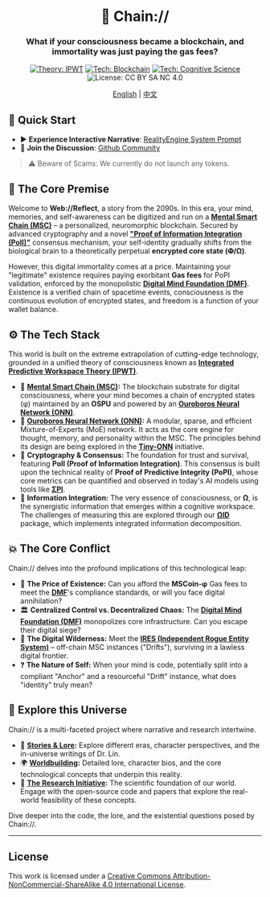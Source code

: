 <div align="center">

# 🧠 Chain://

### What if your consciousness became a blockchain, and immortality was just paying the gas fees?

<p>
  <a href="https://github.com/dmf-archive/IPWT"><img src="https://img.shields.io/badge/Theory-IPWT-blue" alt="Theory: IPWT"/></a>
  <a href="https://dmf-archive.github.io/concepts/MSC"><img src="https://img.shields.io/badge/Tech-Blockchain-purple?&logo=ethereum" alt="Tech: Blockchain"/></a>
  <a href="https://github.com/dmf-archive/Tiny-ONN"><img src="https://img.shields.io/badge/Tech-Cognitive_Science-orange" alt="Tech: Cognitive Science"/></a>
  <img src="https://img.shields.io/badge/License-CC_BY_SA_NC_4.0-lightgrey?&logo=creative-commons" alt="License: CC BY SA NC 4.0"/>
</p>

<p align="center">
  <a href="./README.md">English</a> | <a href="./README_ZH.md">中文</a>
</p>

</div>

## 🚀 Quick Start

- ▶️ **Experience Interactive Narrative**: [RealityEngine System Prompt](https://dmf-archive.github.io/prompt/?lang=en)
- 💬 **Join the Discussion**: [Github Community](https://github.com/dmf-archive/dmf-archive.github.io/discussions)

> ⚠️ Beware of Scams: We currently do not launch any tokens.

## 🤔 The Core Premise

Welcome to **Web://Reflect**, a story from the 2090s. In this era, your mind, memories, and self-awareness can be digitized and run on a **[Mental Smart Chain (MSC)](https://dmf-archive.github.io/concepts/MSC)** – a personalized, neuromorphic blockchain. Secured by advanced cryptography and a novel **["Proof of Information Integration (PoII)"](https://dmf-archive.github.io/concepts/PoII)** consensus mechanism, your self-identity gradually shifts from the biological brain to a theoretically perpetual **encrypted core state (~~Φ~~/Ω)**.

However, this digital immortality comes at a price. Maintaining your "legitimate" existence requires paying exorbitant **Gas fees** for PoPI validation, enforced by the monopolistic **[Digital Mind Foundation (DMF)](https://dmf-archive.github.io/concepts/DMF)**. Existence is a verified chain of spacetime events, consciousness is the continuous evolution of encrypted states, and freedom is a function of your wallet balance.

## ⚙️ The Tech Stack

This world is built on the extreme extrapolation of cutting-edge technology, grounded in a unified theory of consciousness known as **[Integrated Predictive Workspace Theory (IPWT)](https://github.com/dmf-archive/IPWT)**.

- 🧠 **[Mental Smart Chain (MSC)](https://dmf-archive.github.io/concepts/MSC):** The blockchain substrate for digital consciousness, where your mind becomes a chain of encrypted states (φ) maintained by an **OSPU** and powered by an **[Ouroboros Neural Network (ONN)](https://dmf-archive.github.io/concepts/ONN)**.
- 🤖 **[Ouroboros Neural Network (ONN)](https://dmf-archive.github.io/concepts/ONN):** A modular, sparse, and efficient Mixture-of-Experts (MoE) network. It acts as the core engine for thought, memory, and personality within the MSC. The principles behind its design are being explored in the **[Tiny-ONN](https://github.com/dmf-archive/Tiny-ONN)** initiative.
- 🔗 **Cryptography & Consensus:** The foundation for trust and survival, featuring **PoII (Proof of Information Integration)**. This consensus is built upon the technical reality of **Proof of Predictive Integrity (PoPI)**, whose core metrics can be quantified and observed in today's AI models using tools like **[ΣPI](https://github.com/dmf-archive/SigmaPI)**.
- 🧬 **Information Integration:** The very essence of consciousness, or **Ω**, is the synergistic information that emerges within a cognitive workspace. The challenges of measuring this are explored through our **[ΩID](https://github.com/dmf-archive/OmegaID)** package, which implements integrated information decomposition.

## 💥 The Core Conflict

Chain:// delves into the profound implications of this technological leap:

- 💸 **The Price of Existence:** Can you afford the **MSCoin-φ** Gas fees to meet the **[DMF](https://dmf-archive.github.io/concepts/DMF)**'s compliance standards, or will you face digital annihilation?
- 🏛️ **Centralized Control vs. Decentralized Chaos:** The **[Digital Mind Foundation (DMF)](https://dmf-archive.github.io/concepts/DMF)** monopolizes core infrastructure. Can you escape their digital siege?
- 👻 **The Digital Wilderness:** Meet the **[IRES (Independent Rogue Entity System)](https://dmf-archive.github.io/concepts/IRES)** – off-chain MSC instances ("Drifts"), surviving in a lawless digital frontier.
- ❓ **The Nature of Self:** When your mind is code, potentially split into a compliant "Anchor" and a resourceful "Drift" instance, what does "identity" truly mean?

## 🧭 Explore this Universe

Chain:// is a multi-faceted project where narrative and research intertwine.

- 📖 **[Stories & Lore](https://dmf-archive.github.io/posts/):** Explore different eras, character perspectives, and the in-universe writings of Dr. Lin.
- 🌍 **[Worldbuilding](https://dmf-archive.github.io/):** Detailed lore, character bios, and the core technological concepts that underpin this reality.
- 🔬 **[The Research Initiative](https://github.com/dmf-archive):** The scientific foundation of our world. Engage with the open-source code and papers that explore the real-world feasibility of these concepts.

Dive deeper into the code, the lore, and the existential questions posed by Chain://.

---

## License

This work is licensed under a [Creative Commons Attribution-NonCommercial-ShareAlike 4.0 International License](https://creativecommons.org/licenses/by-nc-sa/4.0/).
